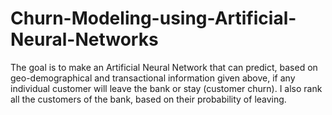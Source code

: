 # Churn-Modeling-using-Artificial-Neural-Networks
The goal is to make an Artificial Neural Network that can predict, based on geo-demographical and transactional information given above, if any individual customer will leave the bank or stay (customer churn). I also rank all the customers of the bank, based on their probability of leaving. 
